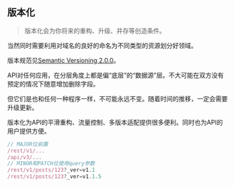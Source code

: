 ## <a name="h7">版本化</a>
>版本化会为你将来的重构、升级、并存等创造条件。

当然同时需要利用对域名的良好的命名为不同类型的资源划分好领域。

版本规范见[Semantic Versioning 2.0.0](http://semver.org/)。

API对任何应用，在分层角度上都是偏“底层”的“数据源”层。不大可能在双方没有预定的情况下随意增加删除字段。

但它们是也和任何一种程序一样，不可能永远不变。随着时间的推移，一定会需要升级更新。

版本化为API的平滑重构、流量控制、多版本适配提供很多便利。同时也为API的用户提供方便。

```javascript
// MAJOR位前置
/rest/v1/...
/api/v3/...
// MINOR和PATCH位使用query参数
/rest/v1/posts/123?_ver=v1.1
/rest/v1/posts/123?_ver=v1.1.5
```
